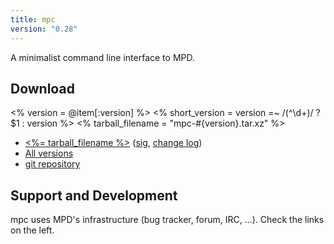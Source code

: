 ```yaml
---
title: mpc
version: "0.28"
---
```


A minimalist command line interface to MPD.

## Download

<% version = @item[:version] %>
<% short_version = version =~ /(^\d+)/ ? $1 : version %>
<% tarball_filename = "mpc-#{version}.tar.xz" %>

- [<%= tarball_filename %>](/download/mpc/<%=short_version%>/<%=tarball_filename%>)
  ([sig](/download/mpc/<%=short_version%>/<%=tarball_filename%>.sig),
  [change log](http://git.musicpd.org/cgit/master/mpc.git/plain/NEWS?h=v<%=version%>))
- [All versions](/download/mpc/)
- [git repository](http://git.musicpd.org/cgit/master/mpc.git/)

## Support and Development

mpc uses MPD's infrastructure (bug tracker, forum, IRC, ...).  Check
the links on the left.
